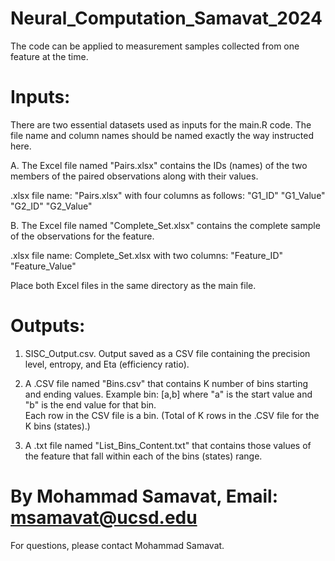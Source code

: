 # Neural_Computation_Samavat_2024 

 The code can be applied to measurement samples collected from one feature at the time. 

# Inputs:

There are two essential datasets used as inputs for the main.R code. The file name and column names should be named exactly the way instructed here. 

A. The Excel file named "Pairs.xlsx" contains the IDs (names) of the two members of the paired observations along with their values.

.xlsx file name: "Pairs.xlsx" with four columns as follows: "G1_ID"    "G1_Value" "G2_ID"    "G2_Value"

B. The Excel file named "Complete_Set.xlsx" contains the complete sample of the observations for the feature.

.xlsx file name: Complete_Set.xlsx with two columns: "Feature_ID"    "Feature_Value"

Place both Excel files in the same directory as the main file.

# Outputs:

1. SISC_Output.csv. Output saved as a CSV file containing the precision level, entropy, and Eta (efficiency ratio).

2. A .CSV file named "Bins.csv" that contains K number of bins starting and ending values. Example bin: [a,b] where "a" is the start value and "b" is the end value for that bin.  
Each row in the CSV file is a bin. (Total of K rows in the .CSV file for the K bins (states).)

3. A .txt file named "List_Bins_Content.txt" that contains those values of the feature that fall within each of the bins (states) range. 




# By Mohammad Samavat, Email: msamavat@ucsd.edu
For questions, please contact Mohammad Samavat. 
